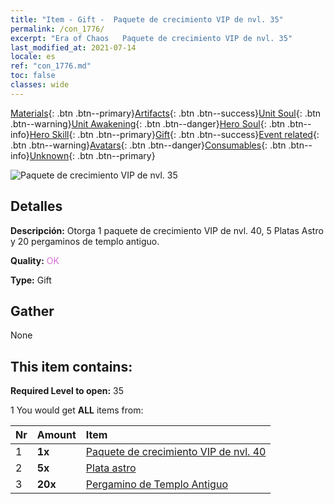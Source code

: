 ```yaml
---
title: "Item - Gift -  Paquete de crecimiento VIP de nvl. 35"
permalink: /con_1776/
excerpt: "Era of Chaos   Paquete de crecimiento VIP de nvl. 35"
last_modified_at: 2021-07-14
locale: es
ref: "con_1776.md"
toc: false
classes: wide
---
```

 [Materials](/ItemsES/){: .btn .btn--primary}[Artifacts](/ItemsES/Artifacts/){: .btn .btn--success}[Unit Soul](/ItemsES/UnitSoul/){: .btn .btn--warning}[Unit Awakening](/ItemsES/UnitAwakening/){: .btn .btn--danger}[Hero Soul](/ItemsES/HeroSoul/){: .btn .btn--info}[Hero Skill](/ItemsES/HeroSkill/){: .btn .btn--primary}[Gift](/ItemsES/Gift/){: .btn .btn--success}[Event related](/ItemsES/Events/){: .btn .btn--warning}[Avatars](/ItemsES/Avatars/){: .btn .btn--danger}[Consumables](/ItemsES/Consumables/){: .btn .btn--info}[Unknown](/ItemsES/Unknown/){: .btn .btn--primary}

 ![ Paquete de crecimiento VIP de nvl. 35](/images/t/i_907220.png)

## Detalles
 **Descripción:** Otorga 1 paquete de crecimiento VIP de nvl. 40, 5 Platas Astro y 20 pergaminos de templo antiguo.

 **Quality:** <span style="color: #DA70D6">OK</span>

 **Type:** Gift

## Gather

  None

## This item contains:

 **Required Level to open:** 35

 1 You would get **ALL** items  from:

  | Nr | Amount |     Item    |
  |:---|:-------|:------------|
  | 1 |  **1x** | [ Paquete de crecimiento VIP de nvl. 40](/ItemsES/con_1777/) |  | 
  | 2 |  **5x** | [Plata astro](/ItemsES/con_969/) |  | 
  | 3 |  **20x** | [Pergamino de Templo Antiguo](/ItemsES/con_697/) |  | 
